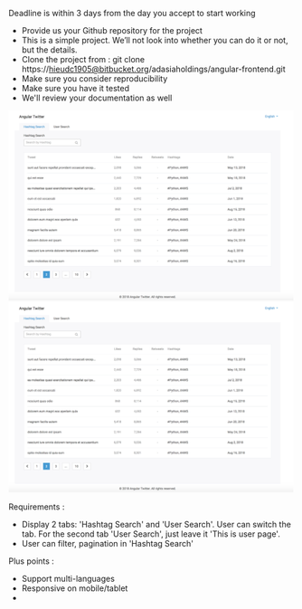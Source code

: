 Deadline is within 3 days from the day you accept to start working

- Provide us your Github repository for the project
- This is a simple project. We’ll not look into whether you can do it or not, but the details.
- Clone the project from : git clone https://hieudc1905@bitbucket.org/adasiaholdings/angular-frontend.git
- Make sure you consider reproducibility
- Make sure you have it tested
- We'll review your documentation as well

![alt Input](https://github.com/jasonhieu1905/anymind/blob/master/src/assets/images/Anymind.png)
![alt Expectation](https://github.com/jasonhieu1905/anymind/blob/master/src/assets/images/Anymind.png)

Requirements :
 - Display 2 tabs: 'Hashtag Search' and 'User Search'. User can switch the tab. For the second tab 'User Search', just leave it 'This is user page'.
 - User can filter, pagination  in 'Hashtag Search' 
 
Plus points :
 - Support multi-languages
 - Responsive on mobile/tablet
 - 
  

